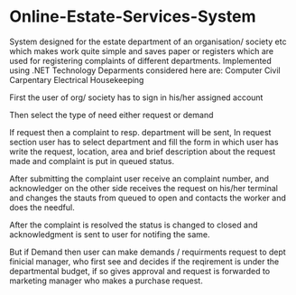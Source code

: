 # Online-Estate-Services-System
System designed for the estate department of an organisation/ society etc which makes work quite simple and saves paper or registers which are used for registering complaints of different departments.  Implemented using .NET Technology
Deparments considered here are:
Computer
Civil
Carpentary
Electrical
Housekeeping

First the user of org/ society has to sign in his/her assigned account

Then select the type of need either request or demand 

If request then a complaint to resp. department will be sent, In request section user has to select department and fill the form in which user has write the request, location, area and brief description about the request made and complaint is put in queued status.

After submitting the complaint user receive an complaint number, and acknowledger on the other side receives the request on his/her terminal and changes the stauts from queued to open and contacts the worker and does the needful.

After the complaint is resolved the status is changed to closed and acknowledgment is sent to user for notifing the same.

But if Demand then user can make demands / requirments request to dept finicial manager, who first see and decides if the reqirement is under the departmental budget, if so gives approval and request is forwarded to marketing manager who makes a purchase request.
